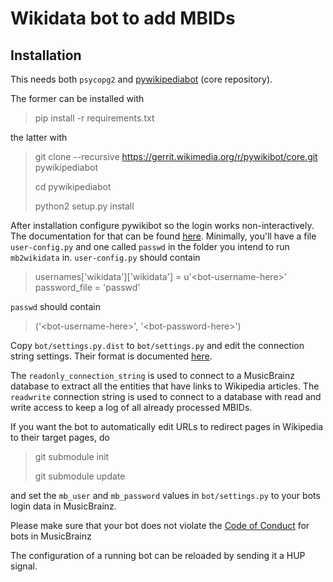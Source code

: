 # Wikidata bot to add MBIDs

## Installation

This needs both `psycopg2` and
[pywikipediabot](https://www.mediawiki.org/wiki/PWB) (core repository).

The former can be installed with

> pip install -r requirements.txt

the latter with

> git clone --recursive https://gerrit.wikimedia.org/r/pywikibot/core.git pywikipediabot
>
> cd pywikipediabot
>
> python2 setup.py install

After installation configure pywikibot so the login works non-interactively. The
documentation for that can be
found
[here](https://www.mediawiki.org/wiki/Manual:Pywikibot/Installation#Configure_Pywikibot).
Minimally, you'll have a file `user-config.py` and one called `passwd` in the
folder you intend to run `mb2wikidata` in. `user-config.py` should contain

> usernames['wikidata']['wikidata'] = u'&lt;bot-username-here&gt;'
> password_file = 'passwd'

`passwd` should contain

> ('&lt;bot-username-here&gt;', '&lt;bot-password-here&gt;')

Copy `bot/settings.py.dist` to `bot/settings.py` and edit the connection string
settings. Their format is
documented
[here](http://www.postgresql.org/docs/current/static/libpq-connect.html#LIBPQ-CONNSTRING).

The `readonly_connection_string` is used to connect to a MusicBrainz database to
extract all the entities that have links to Wikipedia articles. The `readwrite`
connection string is used to connect to a database with read and write access to
keep a log of all already processed MBIDs.

If you want the bot to automatically edit URLs to redirect pages in Wikipedia to
their target pages, do

> git submodule init
>
> git submodule update

and set the `mb_user` and `mb_password` values in `bot/settings.py` to your bots
login data in MusicBrainz.

Please make sure that your bot does not violate the
[Code of Conduct](https://musicbrainz.org/doc/Code_of_Conduct/Bots) for bots in MusicBrainz

The configuration of a running bot can be reloaded by sending it a HUP signal.
